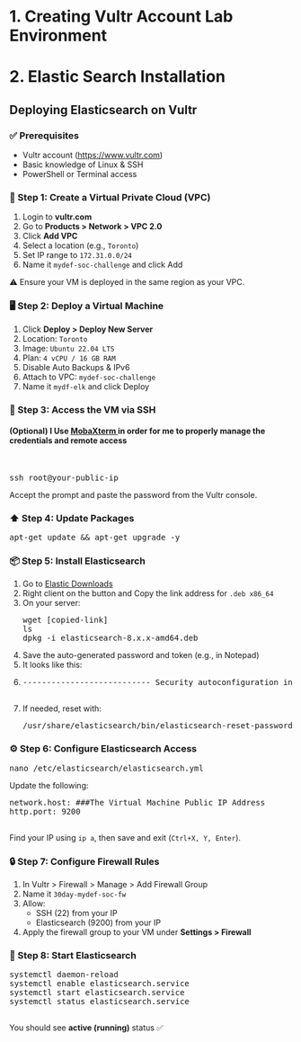 

  <h1>1. Creating Vultr Account Lab Environment</h1>
  <h1>2. Elastic Search Installation</h1>
  <h2>Deploying Elasticsearch on Vultr</h2>

  <div class="section">
    <h3>✅ Prerequisites</h3>
    <ul>
      <li>Vultr account (<a href="https://www.vultr.com" target="_blank">https://www.vultr.com</a>)</li>
      <li>Basic knowledge of Linux & SSH</li>
      <li>PowerShell or Terminal access</li>
    </ul>
  </div>

  <div class="section">
    <h3>🧩 Step 1: Create a Virtual Private Cloud (VPC)</h3>
    <ol>
      <li>Login to <strong>vultr.com</strong></li>
      <li>Go to <strong>Products > Network > VPC 2.0</strong></li>
      <li>Click <strong>Add VPC</strong></li>
      <li>Select a location (e.g., <code>Toronto</code>)</li>
      <li>Set IP range to <code>172.31.0.0/24</code></li>
      <li>Name it <code>mydef-soc-challenge</code> and click Add</li>
    </ol>
    <div class="note">
      ⚠️ Ensure your VM is deployed in the same region as your VPC.
    </div>
  </div>

  <div class="section">
    <h3>🖥 Step 2: Deploy a Virtual Machine</h3>
    <ol>
      <li>Click <strong>Deploy > Deploy New Server</strong></li>
      <li>Location: <code>Toronto</code></li>
      <li>Image: <code>Ubuntu 22.04 LTS</code></li>
      <li>Plan: <code>4 vCPU / 16 GB RAM</code></li>
      <li>Disable Auto Backups & IPv6</li>
      <li>Attach to VPC: <code>mydef-soc-challenge</code></li>
      <li>Name it <code>mydf-elk</code> and click Deploy</li>
    </ol>
  </div>

  <div class="section">
    <h3>🔐 Step 3: Access the VM via SSH</h3>
    <h4>(Optional) I Use <a href="https://www.bing.com/ck/a?!&&p=638079e16ea246fe80f5af294667cd9d52403565315bfbdba4c3f745a74a2f81JmltdHM9MTc0NTAyMDgwMA&ptn=3&ver=2&hsh=4&fclid=1648ae4e-d8a1-6641-3338-bb19d92d6748&psq=mobaxterm&u=a1aHR0cHM6Ly9tb2JheHRlcm0ubW9iYXRlay5uZXQvZG93bmxvYWQuaHRtbA&ntb=1"> MobaXterm </a> in order for me to properly manage the credentials and remote access </h4></br>
    <pre>ssh root@your-public-ip</pre>
    <p>Accept the prompt and paste the password from the Vultr console.</p>
  </div>

  <div class="section">
    <h3>⬆️ Step 4: Update Packages</h3>
    <pre>apt-get update && apt-get upgrade -y</pre>
  </div>

  <div class="section">
    <h3>📦 Step 5: Install Elasticsearch</h3>
    <ol>
      <li>Go to <a href="https://www.elastic.co/downloads/elasticsearch" target="_blank">Elastic Downloads</a></li>
      <li>Right client on the button and Copy the link address for <code>.deb x86_64</code></li>
      <li>On your server:
        <pre>wget [copied-link]
ls
dpkg -i elasticsearch-8.x.x-amd64.deb</pre>
      </li>
      <li>Save the auto-generated password and token (e.g., in Notepad)</li>
      <li>It looks like this: </li>
      <li><pre>--------------------------- Security autoconfiguration information ------------------------------
      </pre></li>
      <li>If needed, reset with:
        <pre>/usr/share/elasticsearch/bin/elasticsearch-reset-password -u elastic</pre>
      </li>
    </ol>
  </div>

  <div class="section">
    <h3>⚙️ Step 6: Configure Elasticsearch Access</h3>
    <pre>nano /etc/elasticsearch/elasticsearch.yml</pre>
    <p>Update the following:</p>
    <pre>
network.host: ###The Virtual Machine Public IP Address
http.port: 9200
    </pre>
    <p>Find your IP using <code>ip a</code>, then save and exit (<code>Ctrl+X, Y, Enter</code>).</p>
  </div>

  <div class="section">
    <h3>🔒 Step 7: Configure Firewall Rules</h3>
    <ol>
      <li>In Vultr > Firewall > Manage > Add Firewall Group</li>
      <li>Name it <code>30day-mydef-soc-fw</code></li>
      <li>Allow:
        <ul>
          <li>SSH (22) from your IP</li>
          <li>Elasticsearch (9200) from your IP</li>
        </ul>
      </li>
      <li>Apply the firewall group to your VM under <strong>Settings > Firewall</strong></li>
    </ol>
  </div>

  <div class="section">
    <h3>🚀 Step 8: Start Elasticsearch</h3>
    <pre>
systemctl daemon-reload
systemctl enable elasticsearch.service
systemctl start elasticsearch.service
systemctl status elasticsearch.service
    </pre>
    <p>You should see <strong>active (running)</strong> status ✅</p>
  </div>


